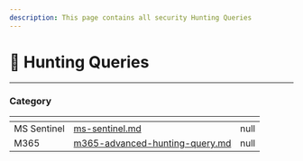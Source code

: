 ```yaml
---
description: This page contains all security Hunting Queries
---
```


# 🥷 Hunting Queries

***

### Category

<table data-view="cards"><thead><tr><th></th><th data-type="content-ref"></th><th data-type="rating" data-max="5"></th></tr></thead><tbody><tr><td>MS Sentinel</td><td><a href="ms-sentinel.md">ms-sentinel.md</a></td><td>null</td></tr><tr><td>M365 </td><td><a href="m365-advanced-hunting-query.md">m365-advanced-hunting-query.md</a></td><td>null</td></tr></tbody></table>

